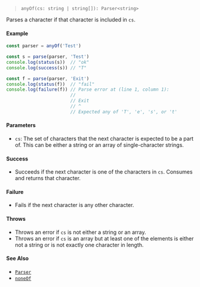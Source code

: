 <!--
 Copyright (c) 2020 Thomas J. Otterson
 
 This software is released under the MIT License.
 https://opensource.org/licenses/MIT
-->

> `anyOf(cs: string | string[]): Parser<string>`

Parses a character if that character is included in `cs`.

#### Example

```javascript
const parser = anyOf('Test')

const s = parse(parser, 'Test')
console.log(status(s))  // "ok"
console.log(success(s)) // "T"

const f = parse(parser, 'Exit')
console.log(status(f))  // "fail"
console.log(failure(f)) // Parse error at (line 1, column 1):
                        //
                        // Exit
                        // ^
                        // Expected any of 'T', 'e', 's', or 't'
```

#### Parameters

* `cs`: The set of characters that the next character is expected to be a part of. This can be either a string or an array of single-character strings.

#### Success

* Succeeds if the next character is one of the characters in `cs`. Consumes and returns that character.

#### Failure

* Fails if the next character is any other character.

#### Throws

* Throws an error if `cs` is not either a string or an array.
* Throws an error if `cs` is an array but at least one of the elements is either not a string or is not exactly one character in length.

#### See Also

* [`Parser`](../types/parser.md)
* [`noneOf`](noneof.md)